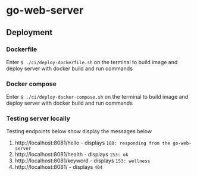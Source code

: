 # go-web-server

## Deployment

### Dockerfile
Enter `$ ./ci/deploy-dockerfile.sh` on the terminal to build image and deploy server with docker build and run commands

### Docker compose
Enter `$ ./ci/deploy-docker-compose.sh` on the terminal to build image and deploy server with docker build and run commands

### Testing server locally
Testing endpoints below show display the messages below
1. http://localhost:8081/hello - displays `188: responding from the go-web-server`
2. http://localhost:8081/health - displays `153: ok`
3. http://localhost:8081/keyword - displays `153: wellness`
4. http://localhost:8081/ - displays `404`
 